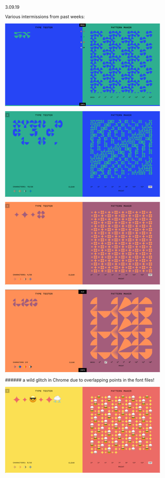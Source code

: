 <a name="03.09.19"></a>

<span class="log_date">3.09.19</span>

Various intermissions from past weeks:

<p class="fill"><img src="images/03.09.19_e.jpg"></p>
<p class="fill"><img src="images/03.09.19_c.jpg"></p>
<p class="fill"><img src="images/03.09.19_b.jpg"></p>
<p class="fill"><img src="images/03.09.19_d.jpg"></p>
###### a wild glitch in Chrome due to overlapping points in the font files!
<p class="fill"><img src="images/03.09.19_a.jpg"></p>
